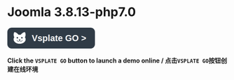 # Joomla 3.8.13-php7.0

<a href="https://www.vsplate.com/?docker-compose=https://github.com/vsplate/dcenvs/joomla/3.8.13-php7.0"><img alt="VSPLATE GO" src="https://raw.githubusercontent.com/vsplate/images/master/vsgo_btn.png" width="200px"></a>

**Click the `VSPLATE GO` button to launch a demo online / 点击`VSPLATE GO`按钮创建在线环境**